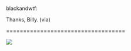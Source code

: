 <!--
id: 283782161
link: http://tumblr.atmos.org/post/283782161/blackandwtf-thanks-billy-via
slug: blackandwtf-thanks-billy-via
date: Mon Dec 14 2009 15:43:54 GMT-0800 (PST)
publish: 2009-12-014
tags: 
title: blackandwtf:

Thanks, Billy. (via)

-->


blackandwtf:

Thanks, Billy. (via)

===================================

![](http://31.media.tumblr.com/tumblr_kumcox8ftL1qa9b8ro1_500.jpg)

